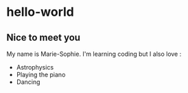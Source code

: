 # hello-world
## Nice to meet you
My name is Marie-Sophie.
I'm learning coding but I also love :
- Astrophysics
- Playing the piano 
- Dancing

